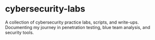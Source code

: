 # cybersecurity-labs
A collection of cybersecurity practice labs, scripts, and write-ups. Documenting my journey in penetration testing, blue team analysis, and security tools.
